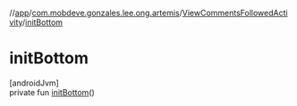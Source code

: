 //[app](../../../index.md)/[com.mobdeve.gonzales.lee.ong.artemis](../index.md)/[ViewCommentsFollowedActivity](index.md)/[initBottom](init-bottom.md)

# initBottom

[androidJvm]\
private fun [initBottom](init-bottom.md)()
